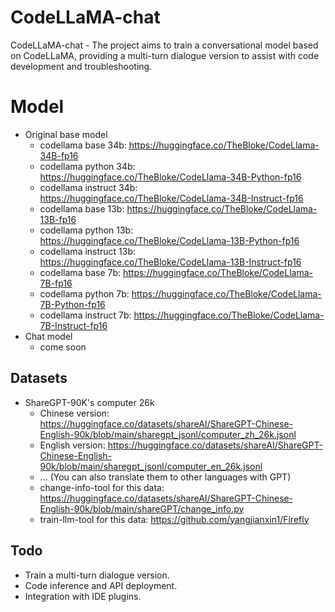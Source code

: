 # CodeLLaMA-chat

CodeLLaMA-chat - The project aims to train a conversational model based on CodeLLaMA, providing a multi-turn dialogue version to assist with code development and troubleshooting.

# Model
- Original base model
  - codellama base 34b: https://huggingface.co/TheBloke/CodeLlama-34B-fp16
  - codellama python 34b: https://huggingface.co/TheBloke/CodeLlama-34B-Python-fp16
  - codellama instruct 34b: https://huggingface.co/TheBloke/CodeLlama-34B-Instruct-fp16
  - codellama base 13b: https://huggingface.co/TheBloke/CodeLlama-13B-fp16
  - codellama python 13b: https://huggingface.co/TheBloke/CodeLlama-13B-Python-fp16
  - codellama instruct 13b: https://huggingface.co/TheBloke/CodeLlama-13B-Instruct-fp16
  - codellama base 7b: https://huggingface.co/TheBloke/CodeLlama-7B-fp16
  - codellama python 7b: https://huggingface.co/TheBloke/CodeLlama-7B-Python-fp16
  - codellama instruct 7b: https://huggingface.co/TheBloke/CodeLlama-7B-Instruct-fp16
- Chat model
  - come soon

## Datasets
- ShareGPT-90K's computer 26k
  - Chinese version: https://huggingface.co/datasets/shareAI/ShareGPT-Chinese-English-90k/blob/main/sharegpt_jsonl/computer_zh_26k.jsonl
  - English version: https://huggingface.co/datasets/shareAI/ShareGPT-Chinese-English-90k/blob/main/sharegpt_jsonl/computer_en_26k.jsonl
  - ... (You can also translate them to other languages with GPT)
  - change-info-tool for this data: https://huggingface.co/datasets/shareAI/ShareGPT-Chinese-English-90k/blob/main/shareGPT/change_info.py
  - train-llm-tool for this data: https://github.com/yangjianxin1/Firefly

## Todo
- Train a multi-turn dialogue version.
- Code inference and API deployment.
- Integration with IDE plugins.
